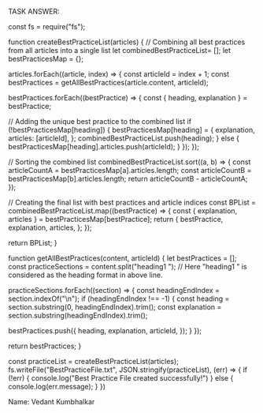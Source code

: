 TASK ANSWER:

const fs = require("fs");

function createBestPracticeList(articles) {
// Combining all best practices from all articles into a single list
let combinedBestPracticeList= [];
let bestPracticesMap = {};

articles.forEach((article, index) => {
const articleId = index + 1;
const bestPractices = getAllBestPractices(article.content, articleId);

bestPractices.forEach((bestPractice) => {
const { heading, explanation } = bestPractice;

// Adding the unique best practice to the combined list
if (!bestPracticesMap[heading]) {
bestPracticesMap[heading] = {
explanation,
articles: [articleId],
};
combinedBestPracticeList.push(heading);
} else {
bestPracticesMap[heading].articles.push(articleId);
}
});
});

// Sorting the combined list 
combinedBestPracticeList.sort((a, b) => {
const articleCountA = bestPracticesMap[a].articles.length;
const articleCountB = bestPracticesMap[b].articles.length;
return articleCountB - articleCountA;
});

// Creating the final list with best practices and article indices
const BPList = combinedBestPracticeList.map((bestPractice) => {
const { explanation, articles } = bestPracticesMap[bestPractice];
return {
bestPractice,
explanation,
articles,
};
});

return BPList;
}

function getAllBestPractices(content, articleId) {
let bestPractices = [];
const practiceSections = content.split("heading1 "); 
// Here "heading1 " is considered as the heading format in above line.

practiceSections.forEach((section) => {
const headingEndIndex = section.indexOf("\n");
if (headingEndIndex !== -1) {
const heading = section.substring(0, headingEndIndex).trim();
const explanation = section.substring(headingEndIndex).trim();

bestPractices.push({
heading,
explanation,
articleId,
});
}
});

return bestPractices;
}

const practiceList = createBestPracticeList(articles);
fs.writeFile("BestPracticeFile.txt", JSON.stringify(practiceList), (err) => {
    if (!err) {
        console.log("Best Practice File created successfully!")
    }
    else {
        console.log(err.message);
    }
})






Name: Vedant Kumbhalkar
